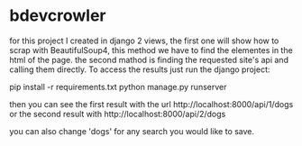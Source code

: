 # bdevcrowler

for this project I created in django 2 views, the first one will show how to scrap with BeautifulSoup4,
this method we have to find the elementes in the html of the page. the second mathod is finding the 
requested site's api and calling them directly. 
To access the results just run the django project:

pip install -r requirements.txt
python manage.py runserver

then you can see the first result with the url http://localhost:8000/api/1/dogs
or the second result with http://localhost:8000/api/2/dogs

you can also change 'dogs' for any search you would like to save.

